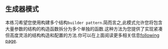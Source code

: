 ## 生成器模式

本练习希望您使用构建多个结构`builder pattern`.简而言之,此模式允许您将包含大量参数的结构的构造函数拆分为多个单独的函数.这种方法为您提供了实现紧凑但高度灵活的结构构造和配置的方法.你可以在上面阅读更多相关信息[following page](https://doc.rust-lang.org/1.0.0/style/ownership/builders.html).

